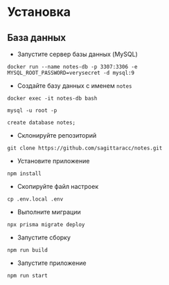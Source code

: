 # Установка
## База данных
- Запустите сервер базы данных (MySQL)

`docker run --name notes-db -p 3307:3306 -e MYSQL_ROOT_PASSWORD=verysecret -d mysql:9`

- Создайте базу данных с именем `notes`

`docker exec -it notes-db bash`

`mysql -u root -p`

`create database notes;`

- Склонируйте репозиторий

`git clone https://github.com/sagittaracc/notes.git`

- Установите приложение

`npm install`

- Скопируйте файл настроек

`cp .env.local .env`

- Выполните миграции

`npx prisma migrate deploy`

- Запустите сборку

`npm run build`

- Запустите приложение

`npm run start`